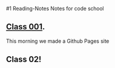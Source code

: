 #1 Reading-Notes
Notes for code school

## [Class 001](/Reading-Notes/Class001).

This morning we made a Github Pages site

## Class 02! 
